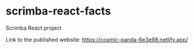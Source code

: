 # scrimba-react-facts
 Scrimba React project
 
 Link to the published website: https://cosmic-panda-6e3e98.netlify.app/
